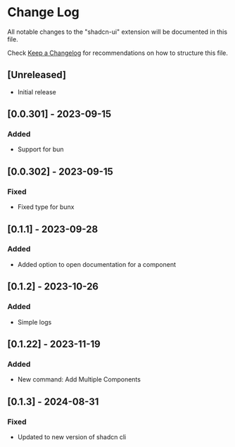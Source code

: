 # Change Log

All notable changes to the "shadcn-ui" extension will be documented in this file.

Check [Keep a Changelog](http://keepachangelog.com/) for recommendations on how to structure this file.

## [Unreleased]

- Initial release

## [0.0.301] - 2023-09-15

### Added

- Support for bun

## [0.0.302] - 2023-09-15

### Fixed

- Fixed type for bunx

## [0.1.1] - 2023-09-28

### Added

- Added option to open documentation for a component

## [0.1.2] - 2023-10-26

### Added

- Simple logs

## [0.1.22] - 2023-11-19

### Added

- New command: Add Multiple Components

## [0.1.3] - 2024-08-31

### Fixed

- Updated to new version of shadcn cli
